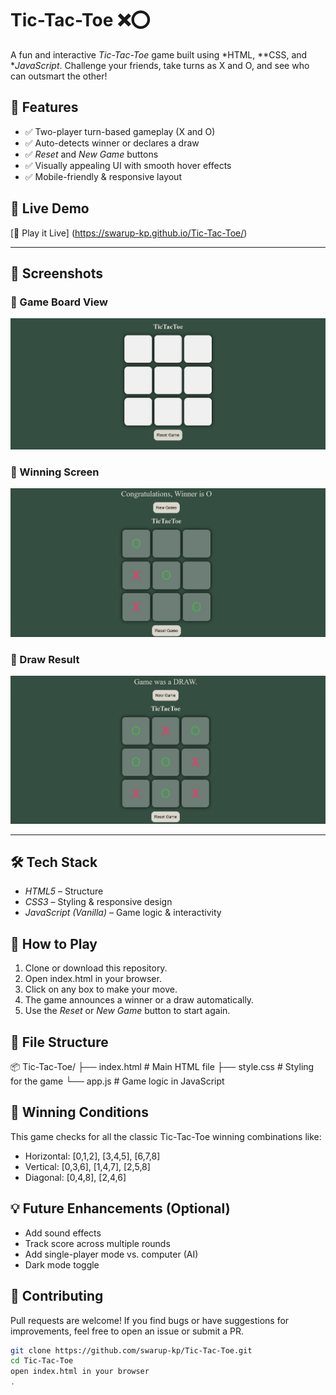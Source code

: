 # Tic-Tac-Toe ❌⭕️

A fun and interactive *Tic-Tac-Toe* game built using *HTML, **CSS, and **JavaScript*. Challenge your friends, take turns as X and O, and see who can outsmart the other!

## 🌟 Features

- ✅ Two-player turn-based gameplay (X and O)
- ✅ Auto-detects winner or declares a draw
- ✅ *Reset* and *New Game* buttons
- ✅ Visually appealing UI with smooth hover effects
- ✅ Mobile-friendly & responsive layout

## 🚀 Live Demo

[🔗 Play it Live] (https://swarup-kp.github.io/Tic-Tac-Toe/)


---

## 📸 Screenshots

### 🧩 Game Board View
![Game Board](https://github.com/swarup-kp/Tic-Tac-Toe/blob/main/Screenshot%202025-07-30%20132234.png?raw=true)

### 🎉 Winning Screen
![Winner O](https://github.com/swarup-kp/Tic-Tac-Toe/blob/main/Screenshot%202025-07-30%20132255.png?raw=true)

### 🤝 Draw Result
![Draw Result](https://github.com/swarup-kp/Tic-Tac-Toe/blob/main/Screenshot%202025-07-30%20132321.png?raw=true)

---
## 🛠️ Tech Stack

- *HTML5* – Structure
- *CSS3* – Styling & responsive design
- *JavaScript (Vanilla)* – Game logic & interactivity

## 🚀 How to Play

1. Clone or download this repository.
2. Open index.html in your browser.
3. Click on any box to make your move.
4. The game announces a winner or a draw automatically.
5. Use the *Reset* or *New Game* button to start again.

## 📂 File Structure

📦 Tic-Tac-Toe/
├── index.html # Main HTML file
├── style.css # Styling for the game
└── app.js # Game logic in JavaScript


## 🎯 Winning Conditions

This game checks for all the classic Tic-Tac-Toe winning combinations like:
- Horizontal: [0,1,2], [3,4,5], [6,7,8]
- Vertical: [0,3,6], [1,4,7], [2,5,8]
- Diagonal: [0,4,8], [2,4,6]

## 💡 Future Enhancements (Optional)

- Add sound effects
- Track score across multiple rounds
- Add single-player mode vs. computer (AI)
- Dark mode toggle

## 🤝 Contributing

Pull requests are welcome! If you find bugs or have suggestions for improvements, feel free to open an issue or submit a PR.

```bash
git clone https://github.com/swarup-kp/Tic-Tac-Toe.git
cd Tic-Tac-Toe
open index.html in your browser
.
